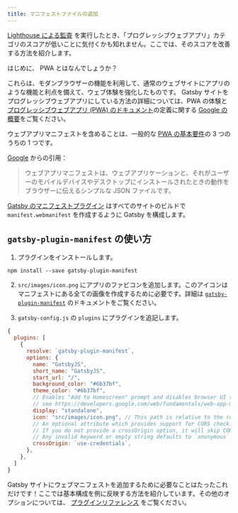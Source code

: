```yaml
---
title: マニフェストファイルの追加
---
```


[Lighthouse による監査](/docs/audit-with-lighthouse/) を実行したとき、「プログレッシブウェブアプリ」カテゴリのスコアが低いことに気付くかも知れません。ここでは、そのスコアを改善する方法を紹介します。

はじめに、 PWA とはなんでしょうか？

これらは、モダンブラウザーの機能を利用して、通常のウェブサイトにアプリのような機能と利点を備えて、ウェブ体験を強化したものです。 Gatsby サイトをプログレッシブウェブアプリにしている方法の詳細については、PWA の体験と [プログレッシブウェブアプリ (PWA) のドキュメント](/docs/progressive-web-app/)の定義に関する [Google の概要](https://developers.google.com/web/progressive-web-apps/)をご覧ください。

ウェブアプリマニフェストを含めることは、一般的な [PWA の基本要件](https://alistapart.com/article/yes-that-web-project-should-be-a-pwa#section1)の 3 つのうちの 1 つです。

[Google](https://developers.google.com/web/fundamentals/web-app-manifest/) からの引用：

> ウェブアプリマニフェストは、ウェブアプリケーションと、それがユーザーのモバイルデバイスやデスクトップにインストールされたときの動作をブラウザーに伝えるシンプルな JSON ファイルです。

[Gatsby のマニフェストプラグイン](/packages/gatsby-plugin-manifest/) はすべてのサイトのビルドで `manifest.webmanifest` を作成するように Gatsby を構成します。

## `gatsby-plugin-manifest` の使い方

1.  プラグインをインストールします。

```shell
npm install --save gatsby-plugin-manifest
```

2. `src/images/icon.png` にアプリのファビコンを追加します。このアイコンはマニフェストにある全ての画像を作成するために必要です。詳細は [`gatsby-plugin-manifest`](https://github.com/gatsbyjs/gatsby/blob/master/packages/gatsby-plugin-manifest/README.md) のドキュメントをご覧ください。

3. `gatsby-config.js` の `plugins` にプラグインを追記します。

```javascript:title=gatsby-config.js
{
  plugins: [
    {
      resolve: `gatsby-plugin-manifest`,
      options: {
        name: "GatsbyJS",
        short_name: "GatsbyJS",
        start_url: "/",
        background_color: "#6b37bf",
        theme_color: "#6b37bf",
        // Enables "Add to Homescreen" prompt and disables browser UI (including back button)
        // see https://developers.google.com/web/fundamentals/web-app-manifest/#display
        display: "standalone",
        icon: "src/images/icon.png", // This path is relative to the root of the site.
        // An optional attribute which provides support for CORS check.
        // If you do not provide a crossOrigin option, it will skip CORS for manifest.
        // Any invalid keyword or empty string defaults to `anonymous`
        crossOrigin: `use-credentials`,
      },
    },
  ]
}
```

Gatsby サイトにウェブマニフェストを追加するために必要なことはたったこれだけです！ここでは基本構成を例に反映する方法を紹介しています。その他のオプションについては、 [プラグインリファレンス](/packages/gatsby-plugin-manifest/?=gatsby-plugin-manifest#automatic-mode) をご覧ください。
